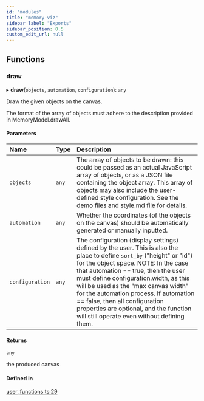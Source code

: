 ```yaml
---
id: "modules"
title: "memory-viz"
sidebar_label: "Exports"
sidebar_position: 0.5
custom_edit_url: null
---
```


## Functions

### draw

▸ **draw**(`objects`, `automation`, `configuration`): `any`

Draw the given objects on the canvas.

The format of the array of objects must adhere to the description provided in MemoryModel.drawAll.

#### Parameters

| Name            | Type  | Description                                                                                                                                                                                                                                                                                                                                                                                                                                                |
| :-------------- | :---- | :--------------------------------------------------------------------------------------------------------------------------------------------------------------------------------------------------------------------------------------------------------------------------------------------------------------------------------------------------------------------------------------------------------------------------------------------------------- |
| `objects`       | `any` | The array of objects to be drawn: this could be passed as an actual JavaScript array of objects, or as a JSON file containing the object array. This array of objects may also include the user-defined style configuration. See the demo files and style.md file for details.                                                                                                                                                                             |
| `automation`    | `any` | Whether the coordinates (of the objects on the canvas) should be automatically generated or manually inputted.                                                                                                                                                                                                                                                                                                                                             |
| `configuration` | `any` | The configuration (display settings) defined by the user. This is also the place to define `sort_by` ("height" or "id") for the object space. NOTE: In the case that automation == true, then the user must define configuration.width, as this will be used as the "max canvas width" for the automation process. If automation == false, then all configuration properties are optional, and the function will still operate even without defining them. |

#### Returns

`any`

the produced canvas

#### Defined in

[user_functions.ts:29](https://github.com/david-yz-liu/memory-viz/blob/442d14c/memory-viz/src/user_functions.ts#L29)
